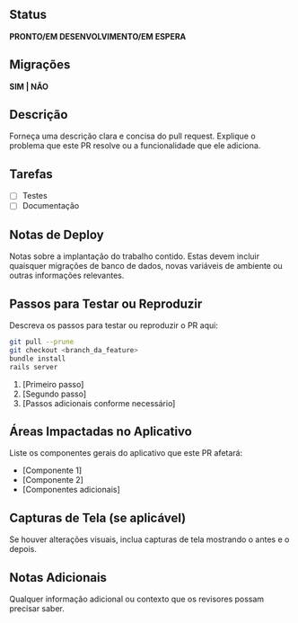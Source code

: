 ## Status
**PRONTO/EM DESENVOLVIMENTO/EM ESPERA**

## Migrações
**SIM | NÃO**

## Descrição
Forneça uma descrição clara e concisa do pull request. Explique o problema que este PR resolve ou a funcionalidade que ele adiciona.

## Tarefas
- [ ] Testes
- [ ] Documentação

## Notas de Deploy
Notas sobre a implantação do trabalho contido. Estas devem incluir quaisquer migrações de banco de dados, novas variáveis de ambiente ou outras informações relevantes.

## Passos para Testar ou Reproduzir
Descreva os passos para testar ou reproduzir o PR aqui:

```sh
git pull --prune
git checkout <branch_da_feature>
bundle install
rails server
```

1. [Primeiro passo]
2. [Segundo passo]
3. [Passos adicionais conforme necessário]

## Áreas Impactadas no Aplicativo
Liste os componentes gerais do aplicativo que este PR afetará:

* [Componente 1]
* [Componente 2]
* [Componentes adicionais]

## Capturas de Tela (se aplicável)
Se houver alterações visuais, inclua capturas de tela mostrando o antes e o depois.

## Notas Adicionais
Qualquer informação adicional ou contexto que os revisores possam precisar saber.
